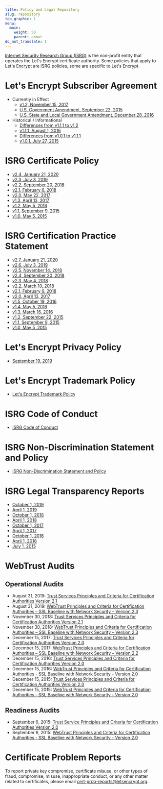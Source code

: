 ```yaml
---
title: Policy and Legal Repository
slug: repository
top_graphic: 1
menu:
  main:
    weight: 50
    parent: about
do_not_translate: 1
---
```


<!-- Note for translators: do NOT translate this file -->

[Internet Security Research Group (ISRG)](https://www.abetterinternet.org/) is the non-profit entity that operates the Let's Encrypt certificate authority. Some policies that apply to Let's Encrypt are ISRG policies, some are specific to Let's Encrypt.

# Let's Encrypt Subscriber Agreement

* Currently in Effect
  * [v1.2, November 15, 2017](/documents/LE-SA-v1.2-November-15-2017.pdf)
  * [U.S. Government Amendment, September 22, 2015](/documents/LE-USG-SA-Amendment-Sept-22-2015.pdf)
  * [U.S. State and Local Government Amendment, December 28, 2016](/documents/LE-US-State-Local-SA-Amendment-Dec-28-2016.pdf)
* Historical / Informational
  * [Differences from v1.1.1 to v1.2](/documents/LE-SA-v1.1.1-v1.2-diff.docx)
  * [v1.1.1, August 1, 2016](/documents/LE-SA-v1.1.1-August-1-2016.pdf)
  * [Differences from v1.0.1 to v1.1.1](/documents/LE-SA-v1.0.1-v1.1.1-diff.docx)
  * [v1.0.1, July 27, 2015](/documents/LE-SA-v1.0.1-July-27-2015.pdf)

# ISRG Certificate Policy

* [v2.4, January 21, 2020](/documents/isrg-cp-v2.4/)
* [v2.3, July 3, 2019](/documents/isrg-cp-v2.3/)
* [v2.2, September 20, 2018](/documents/isrg-cp-v2.2/)
* [v2.1, February 6, 2018](/documents/isrg-cp-v2.1/)
* [v2.0, May 22, 2017](/documents/isrg-cp-v2.0/)
* [v1.3, April 13, 2017](/documents/ISRG-CP-v1.3.pdf)
* [v1.2, May 5, 2016](/documents/ISRG-CP-May-5-2016.pdf)
* [v1.1, September 9, 2015](/documents/ISRG-CP-September-9-2015.pdf)
* [v1.0, May 5, 2015](/documents/ISRG-CP-May-5-2015.pdf)

# ISRG Certification Practice Statement

* [v2.7, January 21, 2020](/documents/isrg-cps-v2.7/)
* [v2.6, July 3, 2019](/documents/isrg-cps-v2.6/)
* [v2.5, November 14, 2018](/documents/isrg-cps-v2.5/)
* [v2.4, September 20, 2018](/documents/isrg-cps-v2.4/)
* [v2.3, May 4, 2018](/documents/isrg-cps-v2.3/)
* [v2.2, March 10, 2018](/documents/isrg-cps-v2.2/)
* [v2.1, February 6, 2018](/documents/isrg-cps-v2.1/)
* [v2.0, April 13, 2017](/documents/isrg-cps-v2.0/)
* [v1.5, October 18, 2016](/documents/ISRG-CPS-October-18-2016.pdf)
* [v1.4, May 5, 2016](/documents/ISRG-CPS-May-5-2016.pdf)
* [v1.3, March 16, 2016](/documents/ISRG-CPS-March-16-2016.pdf)
* [v1.2, September 22, 2015](/documents/ISRG-CPS-September-22-2015.pdf)
* [v1.1, September 9, 2015](/documents/ISRG-CPS-September-9-2015.pdf)
* [v1.0, May 5, 2015](/documents/ISRG-CPS-May-5-2015.pdf)

# Let's Encrypt Privacy Policy

* [September 19, 2019](/privacy/)

# Let's Encrypt Trademark Policy

* [Let's Encrypt Trademark Policy](/trademarks/)

# ISRG Code of Conduct

* [ISRG Code of Conduct](https://www.abetterinternet.org/code-of-conduct/)

# ISRG Non-Discrimination Statement and Policy

* [ISRG Non-Discrimination Statement and Policy](https://www.abetterinternet.org/nondiscrimination/)

# ISRG Legal Transparency Reports

* [October 1, 2019](/documents/ISRG-Legal-Transparency-Report-October-1-2019.pdf)
* [April 1, 2019](/documents/ISRG-Legal-Transparency-Report-April-1-2019.pdf)
* [October 1, 2018](/documents/ISRG-Legal-Transparency-Report-October-1-2018.pdf)
* [April 1, 2018](/documents/ISRG-Legal-Transparency-Report-April-1-2018.pdf)
* [October 1, 2017](/documents/ISRG-Legal-Transparency-Report-October-1-2017.pdf)
* [April 1, 2017](/documents/ISRG-Legal-Transparency-Report-April-1-2017.pdf)
* [October 1, 2016](/documents/ISRG-Legal-Transparency-Report-October-1-2016.pdf)
* [April 1, 2016](/documents/ISRG-Legal-Transparency-Report-April-1-2016.pdf)
* [July 1, 2015](/documents/ISRG-Legal-Transparency-Report-July-1-2015.pdf)

# WebTrust Audits

## Operational Audits

* August 31, 2019: <a href="https://www.cpacanada.ca/webtrustseal?sealid=10336" referrerpolicy=origin>Trust Services Principles and Criteria for Certification Authorities Version 2.1</a>
* August 31, 2019: <a href="https://www.cpacanada.ca/webtrustseal?sealid=10337" referrerpolicy=origin>WebTrust Principles and Criteria for Certification Authorities – SSL Baseline with Network Security – Version 2.3</a>
* November 30, 2018: [Trust Services Principles and Criteria for Certification Authorities Version 2.1](/audits/ISRG-2018-WebTrust-for-CAs-Report.pdf)
* November 30, 2018: [WebTrust Principles and Criteria for Certification Authorities – SSL Baseline with Network Security – Version 2.3](/audits/ISRG-2018-WebTrust-for-CAs-SSL-Baseline-Report.pdf)
* December 15, 2017: [Trust Services Principles and Criteria for Certification Authorities Version 2.0](/audits/ISRG-2017-WebTrust-for-CAs-Report.pdf)
* December 15, 2017: [WebTrust Principles and Criteria for Certification Authorities – SSL Baseline with Network Security – Version 2.2](/audits/ISRG-2017-WebTrust-for-CAs-SSL-Baseline-Report.pdf)
* December 15, 2016: [Trust Services Principles and Criteria for Certification Authorities Version 2.0](/audits/ISRG-2016-WebTrust-for-CAs-Report.pdf)
* December 15, 2016: [WebTrust Principles and Criteria for Certification Authorities - SSL Baseline with Network Security - Version 2.0](/audits/ISRG-2016-WebTrust-for-CAs-SSL-Baseline-Report.pdf)
* December 15, 2015: [Trust Services Principles and Criteria for Certification Authorities Version 2.0](/audits/ISRG-2015-WebTrust-for-CAs-Report.pdf)
* December 15, 2015: [WebTrust Principles and Criteria for Certification Authorities - SSL Baseline with Network Security - Version 2.0](/audits/ISRG-2015-WebTrust-for-CAs-SSL-Baseline-Report.pdf)

## Readiness Audits

* September 9, 2015: [Trust Service Principles and Criteria for Certification Authorities Version 2.0](/audits/ISRG-2015-WebTrust-for-CAs-PITRA-Report.pdf)
* September 9, 2015: [WebTrust Principles and Criteria for Certification Authorities - SSL Baseline with Network Security - Version 2.0](/audits/ISRG-2015-WebTrust-for-CAs-SSL-Baseline-PITRA-Report.pdf)

# Certificate Problem Reports

To report private key compromise, certificate misuse, or other types of fraud, compromise, misuse, inappropriate conduct, or any other matter related to certificates, please email <a href="mailto:cert-prob-reports@letsencrypt.org">cert-prob-reports@letsencrypt.org</a>.
